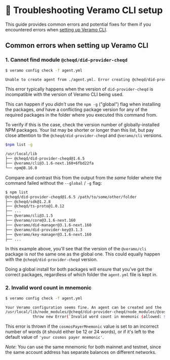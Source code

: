 # 🤨 Troubleshooting Veramo CLI setup

This guide provides common errors and potential fixes for them if you encountered errors when [setting up Veramo CLI](setup-cli.md).

## Common errors when setting up Veramo CLI

### 1. Cannot find module `@cheqd/did-provider-cheqd`

```bash
$ veramo config check -f agent.yml

Unable to create agent from ./agent.yml. Error creating @cheqd/did-provider-cheqd['CheqdDIDProvider']: Cannot find module '@cheqd/did-provider-cheqd'
```

This error typically happens when the version of `did-provider-cheqd` is incompatible with the version of Veramo CLI being used.

This can happen if you *didn't* use the `npm -g` ("global") flag when installing the packages, *and* have a conflicting package version for any of the required packages in the folder where you executed this command from.

To verify if this is the case, check the version number of globally-installed NPM packages. Your list may be shorter or longer than this list, but pay close attention to the `@cheqd/did-provider-cheqd` and `@veramo/cli` versions.

```bash
$npm list -g

/usr/local/lib
├── @cheqd/did-provider-cheqd@1.6.5
├── @veramo/cli@3.1.6-next.160+6fbd22fa
└── npm@8.16.0
```

Compare and contrast this from the output from the *same* folder where the command failed without the `--global` / `-g` flag:

```bash
$ npm list
@cheqd/did-provider-cheqd@1.6.5 /path/to/some/other/folder
├── @cheqd/sdk@1.2.8
├── @cheqd/ts-proto@1.0.12
├── ...
├── @veramo/cli@3.1.5
├── @veramo/core@3.1.6-next.160
├── @veramo/did-manager@3.1.6-next.160
├── @veramo/did-provider-key@3.1.3
├── @veramo/key-manager@3.1.6-next.160
├── ...
```

In this example above, you'll see that the version of the `@veramo/cli` package is *not* the same one as the global one. This could equally happen with the `@cheqd/did-provider-cheqd` version.

Doing a global install for both packages will ensure that you've got the correct packages, regardless of which folder the `agent.yml` file is kept in.

### 2. Invalid word count in mnemonic

```bash
$ veramo config check -f agent.yml

Your Veramo configuration seems fine. An agent can be created and the 'agent.execute()' method can be called on it.
/usr/local/lib/node_modules/@cheqd/did-provider-cheqd/node_modules/@cosmjs/crypto/build/bip39.js:2137
            throw new Error(`Invalid word count in mnemonic (allowed: ${allowedWordsLengths} got: ${words.length})`);
```

This error is thrown if the `cosmosPayerMnemonic` value is set to an incorrect number of words (it should either be 12 or 24 words), or if it's left to the default value of `'your cosmos payer mnemonic'`.

*Note*: You can use the same mnemonic for both mainnet and testnet, since the same account address has separate balances on different networks.
